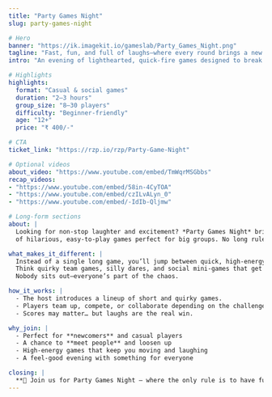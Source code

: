 ```yaml
---
title: "Party Games Night"
slug: party-games-night

# Hero
banner: "https://ik.imagekit.io/gameslab/Party_Games_Night.png"
tagline: "Fast, fun, and full of laughs—where every round brings a new surprise."
intro: "An evening of lighthearted, quick-fire games designed to break the ice and bring the energy up."

# Highlights
highlights:
  format: "Casual & social games"
  duration: "2–3 hours"
  group_size: "8–30 players"
  difficulty: "Beginner-friendly"
  age: "12+"
  price: "₹ 400/-"

# CTA
ticket_link: "https://rzp.io/rzp/Party-Game-Night"   

# Optional videos
about_video: "https://www.youtube.com/embed/TmWqrMSGbbs"
recap_videos:
- "https://www.youtube.com/embed/58in-4CyTOA"
- "https://www.youtube.com/embed/czILvALyn_0"
- "https://www.youtube.com/embed/-IdIb-Qljmw"

# Long-form sections
about: |
  Looking for non-stop laughter and excitement? *Party Games Night* brings a curated lineup 
  of hilarious, easy-to-play games perfect for big groups. No long rules, no downtime—just instant fun.  

what_makes_it_different: |
  Instead of a single long game, you’ll jump between quick, high-energy challenges.  
  Think quirky team games, silly dares, and social mini-games that get everyone involved.  
  Nobody sits out—everyone’s part of the chaos.  

how_it_works: |
  - The host introduces a lineup of short and quirky games.  
  - Players team up, compete, or collaborate depending on the challenge.  
  - Scores may matter… but laughs are the real win.  

why_join: |
  - Perfect for **newcomers** and casual players  
  - A chance to **meet people** and loosen up  
  - High-energy games that keep you moving and laughing  
  - A feel-good evening with something for everyone  

closing: |
  **🎉 Join us for Party Games Night — where the only rule is to have fun!**
---
```

